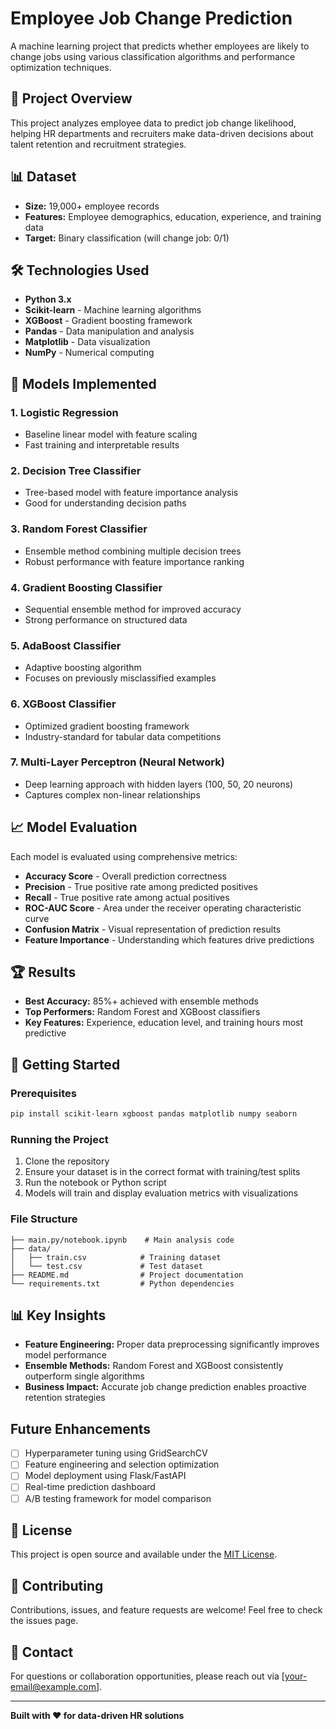 # Employee Job Change Prediction

A machine learning project that predicts whether employees are likely to change jobs using various classification algorithms and performance optimization techniques.

## 🎯 Project Overview

This project analyzes employee data to predict job change likelihood, helping HR departments and recruiters make data-driven decisions about talent retention and recruitment strategies.

## 📊 Dataset

- **Size:** 19,000+ employee records
- **Features:** Employee demographics, education, experience, and training data
- **Target:** Binary classification (will change job: 0/1)

## 🛠️ Technologies Used

- **Python 3.x**
- **Scikit-learn** - Machine learning algorithms
- **XGBoost** - Gradient boosting framework
- **Pandas** - Data manipulation and analysis
- **Matplotlib** - Data visualization
- **NumPy** - Numerical computing

## 🤖 Models Implemented

### 1. Logistic Regression
- Baseline linear model with feature scaling
- Fast training and interpretable results

### 2. Decision Tree Classifier
- Tree-based model with feature importance analysis
- Good for understanding decision paths

### 3. Random Forest Classifier
- Ensemble method combining multiple decision trees
- Robust performance with feature importance ranking

### 4. Gradient Boosting Classifier
- Sequential ensemble method for improved accuracy
- Strong performance on structured data

### 5. AdaBoost Classifier
- Adaptive boosting algorithm
- Focuses on previously misclassified examples

### 6. XGBoost Classifier
- Optimized gradient boosting framework
- Industry-standard for tabular data competitions

### 7. Multi-Layer Perceptron (Neural Network)
- Deep learning approach with hidden layers (100, 50, 20 neurons)
- Captures complex non-linear relationships

## 📈 Model Evaluation

Each model is evaluated using comprehensive metrics:

- **Accuracy Score** - Overall prediction correctness
- **Precision** - True positive rate among predicted positives
- **Recall** - True positive rate among actual positives  
- **ROC-AUC Score** - Area under the receiver operating characteristic curve
- **Confusion Matrix** - Visual representation of prediction results
- **Feature Importance** - Understanding which features drive predictions

## 🏆 Results

- **Best Accuracy:** 85%+ achieved with ensemble methods
- **Top Performers:** Random Forest and XGBoost classifiers
- **Key Features:** Experience, education level, and training hours most predictive

## 🚀 Getting Started

### Prerequisites

```bash
pip install scikit-learn xgboost pandas matplotlib numpy seaborn
```

### Running the Project

1. Clone the repository
2. Ensure your dataset is in the correct format with training/test splits
3. Run the notebook or Python script
4. Models will train and display evaluation metrics with visualizations

### File Structure

```
├── main.py/notebook.ipynb    # Main analysis code
├── data/
│   ├── train.csv            # Training dataset
│   └── test.csv             # Test dataset
├── README.md                # Project documentation
└── requirements.txt         # Python dependencies
```

## 📊 Key Insights

- **Feature Engineering:** Proper data preprocessing significantly improves model performance
- **Ensemble Methods:** Random Forest and XGBoost consistently outperform single algorithms
- **Business Impact:** Accurate job change prediction enables proactive retention strategies

## Future Enhancements

- [ ] Hyperparameter tuning using GridSearchCV
- [ ] Feature engineering and selection optimization
- [ ] Model deployment using Flask/FastAPI
- [ ] Real-time prediction dashboard
- [ ] A/B testing framework for model comparison

## 📝 License

This project is open source and available under the [MIT License](LICENSE).

## 🤝 Contributing

Contributions, issues, and feature requests are welcome! Feel free to check the issues page.

## 📧 Contact

For questions or collaboration opportunities, please reach out via [your-email@example.com].

---

**Built with ❤️ for data-driven HR solutions**
